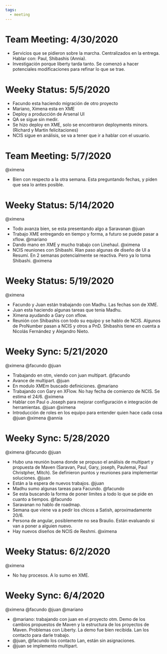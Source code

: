 ```yaml
---
tags:
  - meeting
---
```


# Team Meeting: 4/30/2020

- Servicios que se pidieron sobre la marcha. Centralizados en la entrega. Hablar con: Paul, Shibashis (Annia).
- Investigación porque liberty tarda tanto. Se comenzó a hacer potenciales modificaciones para refinar lo que se trae.

# Weeky Status: 5/5/2020

- Facundo esta haciendo migración de otro proyecto
- Mariano, Ximena esta en XME
- Deploy a producción de Arsenal UI
- QA se sigue sin medir.
- Se hizo deploy en XME, solo se encontraron deployments minors. (Richard y Martin felicitaciones)
- NCIS sigue en análisis, se va a tener que ir a hablar con el usuario.

# Team Meeting: 5/7/2020
@ximena

- Bien con respecto a la otra semana. Esta preguntando fechas, y piden que sea lo antes posible.

# Weeky Status: 5/14/2020
@ximena

- Todo avanza bien, se esta presentando algo a Saravanan @juan
- Trabajo XME entregando en tiempo y forma, a futuro se puede pasar a xflow. @mariano
- Dando mano en XME y mucho trabajo con Linehaul. @ximena
- NCIS reuniones con Shibashi. Rían paso algunas de diseño de UI a Resumí. En 2 semanas potencialmente se reactiva. Pero ya lo toma Shibashi. @ximena

# Weeky Status: 5/19/2020
@ximena

- Facundo y Juan están trabajando con Madhu. Las fechas son de XME.
- Juan esta haciendo algunas tareas que tenia Madhu.  
- Ximena ayudando a Gary con xflow.
- Reunión con Shibashis con todo su equipo y se hablo de NCIS. Algunos de ProNumber pasan a NCIS y otros a PnD. Shibashis tiene en cuenta a Nicolás Fernández y Alejandro Nieto.

# Weeky Sync: 5/21/2020
@ximena @facundo @juan

- Trabajando en otm, viendo con juan multipart. @facundo
- Avance de multipart. @juan
- En modulo XMEm buscado definiciones. @mariano
- Trabajando con Gary en XFlow. No hay fecha de comienzo de NCIS. Se estima el 24/6.  @ximena
- Hablar con Paul o Joseph para mejorar configuración e integración de herramientas. @juan @ximena
- Introducción de roles en los equipo para entender quien hace cada cosa @juan @ximena @annia

# Weeky Sync: 5/28/2020
@ximena @facundo @juan

- Hubo una reunión buena donde se propuso el análisis de multipart y propuesta de Maven (Saravan, Paul, Gary, joseph, Paulemai, Paul Christpher, Mitch). Se definieron puntos y reuniones para implementar soluciones. @juan
- Están a la espera de nuevos trabajos. @juan
- Madhu sumo algunas tareas para Facundo. @facundo
- Se esta buscando la forma de poner limites a todo lo que se pide en cuanto a tiempos. @facundo
- Saravanan no hablo de roadmap.
- Semana que viene va a pedir los chicos a Satish, aproximadamente 20/6.
- Persona de angular, posiblemente no sea Braulio. Están evaluando si van a poner a alguien nuevo.
- Hay nuevos diseños de NCIS de Reshmi. @ximena

# Weeky Status: 6/2/2020
@ximena

- No hay procesos. A lo sumo en XME.

# Weeky Sync: 6/4/2020
@ximena @facundo @juan @mariano

- @mariano: trabajando con juan en el proyecto otm. Demo de los cambios propuestos de Maven y la estructura de los proyectos de Maven. Problemas con Liberty. La demo fue bien recibida. Lan los contacto para darle trabajo.
- @juan, @facundo los contacto Lan, están sin asignaciones.
- @juan se implemento multipart.